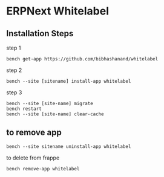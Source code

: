 # ERPNext Whitelabel

## Installation Steps

step 1

    bench get-app https://github.com/bibhashanand/whitelabel

step 2

    bench --site [sitename] install-app whitelabel

step 3

    bench --site [site-name] migrate
    bench restart
    bench --site [site-name] clear-cache

## to remove app

    bench --site sitename uninstall-app whitelabel

to delete from frappe

    bench remove-app whitelabel
